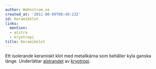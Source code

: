 ```yaml
---
author: Wahnstrom.se
created_at: '2011-08-09T08:40:23Z'
id: Keramikklot
links:
  mention:
  - alstra
  - kryotropi
title: Keramikklot
---
```


Ett isolerande keramiskt klot med metallkärna som behåller kyla ganska länge. Underlättar
[alstrandet] av [kryotropi].

  [alstrandet]: alstra
  [kryotropi]: kryotropi